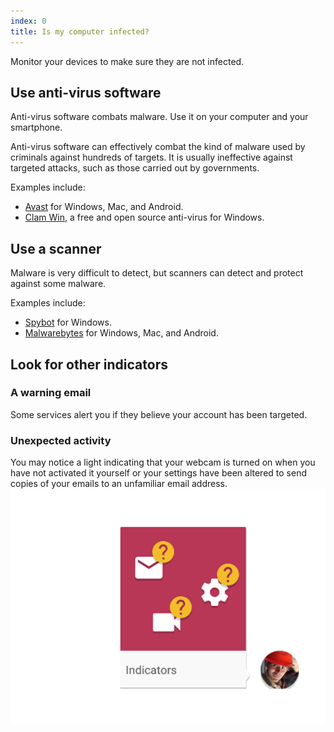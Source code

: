 ```yaml
---
index: 0
title: Is my computer infected?
---
```

Monitor your devices to make sure they are not infected. 

## Use anti-virus software

Anti-virus software combats malware. Use it on your computer and your smartphone. 
    
Anti-virus software can effectively combat the kind of malware used by criminals against hundreds of targets. It is usually ineffective against targeted attacks, such as those carried out by governments.

Examples include: 

*	[Avast](https://www.avast.com) for Windows, Mac, and Android.  
* 	[Clam Win](http://www.clamwin.com/), a free and open source anti-virus for Windows.  

## Use a scanner

Malware is very difficult to detect, but scanners can detect and protect against some malware.  

Examples include:
* 	[Spybot](https://www.safer-networking.org/) for Windows. 
* 	[Malwarebytes](https://www.malwarebytes.org/) for Windows, Mac, and Android. 

## Look for other indicators 

### A warning email 
Some services alert you if they believe your account has been targeted. 

### Unexpected activity
You may notice a light indicating that your webcam is turned on when you have not activated it yourself or your settings have been altered to send copies of your emails to an unfamiliar email address.
![image](malware2.png)
